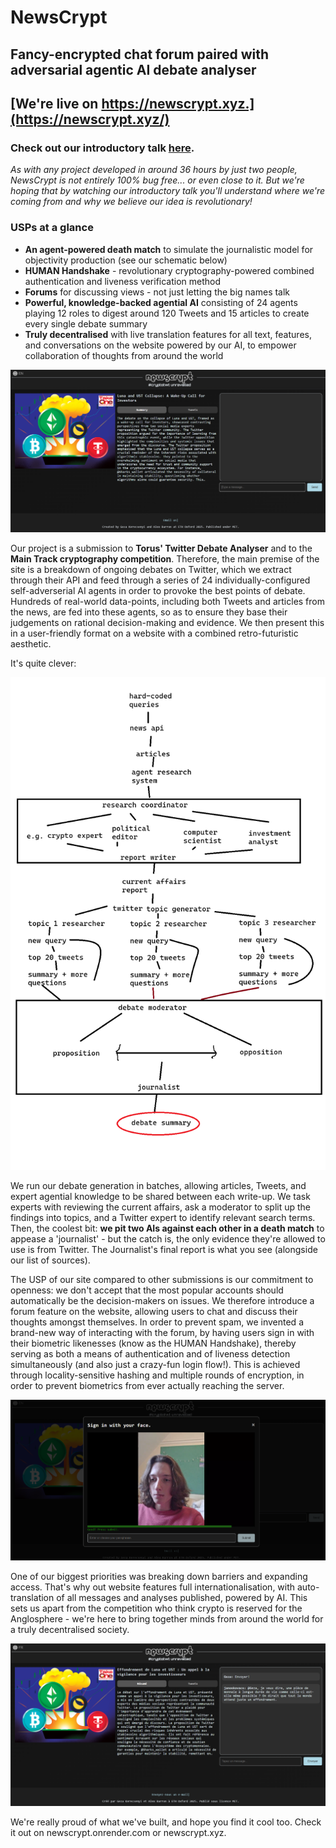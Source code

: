 # NewsCrypt

## Fancy-encrypted chat forum paired with adversarial agentic AI debate analyser

## [We're live on https://newscrypt.xyz.](https://newscrypt.xyz/)

### Check out our introductory talk [here](https://drive.google.com/file/d/1H5CLXefKrCkjH0XLXt9Et8sOOPzzZzjm/view?usp=drive_link).

_As with any project developed in around 36 hours by just two people, NewsCrypt is not entirely 100% bug free... or even close to it. But we're hoping that by watching our introductory talk you'll understand where we're coming from and why we believe our idea is revolutionary!_

### USPs at a glance 

 - **An agent-powered death match** to simulate the journalistic model for objectivity production (see our schematic below)
 - **HUMAN Handshake** - revolutionary cryptography-powered combined authentication and liveness verification method
 - **Forums** for discussing views - not just letting the big names talk
 - **Powerful, knowledge-backed agential AI** consisting of 24 agents playing 12 roles to digest around 120 Tweets and 15 articles to create every single debate summary
 - **Truly decentralised** with live translation features for all text, features, and conversations on the website powered by our AI, to empower collaboration of thoughts from around the world

![Screenshot 2025-02-09 133256.png](Screenshot%202025-02-09%20133256.png)

Our project is a submission to **Torus' Twitter Debate Analyser** and to the **Main Track cryptography competition**. Therefore, the main premise of the site is a breakdown of
ongoing debates on Twitter, which we extract through their API and feed through a series of 24 individually-configured
self-adverserial AI agents in order to provoke the best points of debate. Hundreds of real-world data-points, including
both Tweets and articles from the news, are fed into these agents, so as to ensure they base their judgements on
rational decision-making and evidence. We then present this in a user-friendly format on a website with a combined
retro-futuristic aesthetic.

It's quite clever:

![slopplan.png](slopplan.png)

We run our debate generation in batches, allowing articles, Tweets, and expert agential knowledge to be shared between each write-up. We task experts with reviewing the current affairs, ask a moderator to split up the findings into topics, and a Twitter expert to identify relevant search terms. Then, the coolest bit: **we pit two AIs against each other in a death match** to appease a 'journalist' - but the catch is, the only evidence they're allowed to use is from Twitter. The Journalist's final report is what you see (alongside our list of sources).

The USP of our site compared to other submissions is our commitment to openness: we don't accept that the most popular
accounts should automatically be the decision-makers on issues. We therefore introduce a forum feature on the website,
allowing users to chat and discuss their thoughts amongst themselves. In order to prevent spam, we invented a brand-new
way of interacting with the forum, by having users sign in with their biometric likenesses (know as the HUMAN Handshake), thereby serving as both a
means of authentication and of liveness detection simultaneously (and also just a crazy-fun login flow!). This is
achieved through locality-sensitive hashing and multiple rounds of encryption, in order to prevent biometrics from ever
actually reaching the server.

![Screenshot 2025-02-09 133504.png](Screenshot%202025-02-09%20133504.png)

One of our biggest priorities was breaking down barriers and expanding access. That's why out website features full internationalisation, with auto-translation of all messages and analyses published, powered by AI. This sets us apart from the competition who think crypto is reserved for the Anglosphere - we're here to bring together minds from around the world for a truly decentralised society.

![Screenshot 2025-02-09 143017.png](Screenshot%202025-02-09%20143017.png)

We're really proud of what we've built, and hope you find it cool too. Check it out on newscrypt.onrender.com or
newscrypt.xyz.